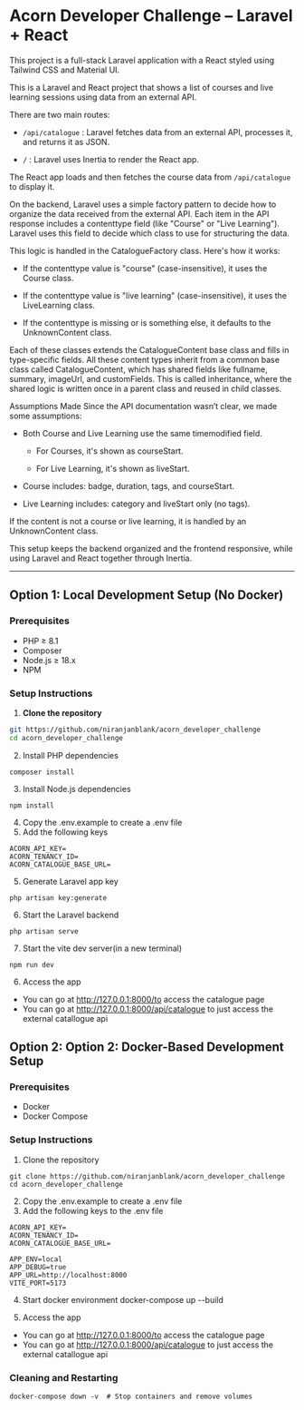 # Acorn Developer Challenge – Laravel + React

This project is a full-stack Laravel application with a React  styled using Tailwind CSS and Material UI.

This is a Laravel and React project that shows a list of courses and live learning sessions using data from an external API.

There are two main routes:

*  `/api/catalogue`   : Laravel fetches data from an external API, processes it, and returns it as JSON.

* `/`     : Laravel uses Inertia to render the React app.

The React app loads and then fetches the course data from `/api/catalogue` to display it.

On the backend, Laravel uses a simple factory pattern to decide how to organize the data received from the external API. Each item in the API response includes a contenttype field (like "Course" or "Live Learning"). Laravel uses this field to decide which class to use for structuring the data.

This logic is handled in the CatalogueFactory class. Here's how it works:

* If the contenttype value is "course" (case-insensitive), it uses the Course class.

* If the contenttype value is "live learning" (case-insensitive), it uses the LiveLearning class.

* If the contenttype is missing or is something else, it defaults to the UnknownContent class.

Each of these classes extends the CatalogueContent base class and fills in type-specific fields.
All these content types inherit from a common base class called CatalogueContent, which has shared fields like fullname, summary, imageUrl, and customFields. This is called inheritance, where the shared logic is written once in a parent class and reused in child classes.

Assumptions Made
Since the API documentation wasn’t clear, we made some assumptions:

* Both Course and Live Learning use the same timemodified field.

    * For Courses, it's shown as courseStart.

    * For Live Learning, it's shown as liveStart.

* Course includes: badge, duration, tags, and courseStart.

* Live Learning includes: category and liveStart only (no tags).

If the content is not a course or live learning, it is handled by an UnknownContent class.

This setup keeps the backend organized and the frontend responsive, while using Laravel and React together through Inertia.

---

##  Option 1: Local Development Setup (No Docker)

### Prerequisites

- PHP ≥ 8.1
- Composer
- Node.js ≥ 18.x
- NPM

### Setup Instructions

1. **Clone the repository**

```bash
git https://github.com/niranjanblank/acorn_developer_challenge
cd acorn_developer_challenge
```

2. Install PHP dependencies
```
composer install
```
3. Install Node.js dependencies
```
npm install
```
4. Copy the .env.example to create a .env file
5. Add the following keys
```
ACORN_API_KEY=
ACORN_TENANCY_ID=
ACORN_CATALOGUE_BASE_URL=
```
5. Generate Laravel app key
```
php artisan key:generate
```
6. Start the Laravel backend
```
php artisan serve
```
7. Start the vite dev server(in a new terminal)
```
npm run dev
```
6. Access the app
* You can go at http://127.0.0.1:8000/to access the catalogue page
* You can go at http://127.0.0.1:8000/api/catalogue to just access the external catallogue api



##  Option 2:  Option 2: Docker-Based Development Setup
### Prerequisites

- Docker
- Docker Compose
### Setup Instructions
1. Clone the repository
```
git clone https://github.com/niranjanblank/acorn_developer_challenge
cd acorn_developer_challenge
```
2. Copy the .env.example to create a .env file
3. Add the following keys to the .env file
```
ACORN_API_KEY=
ACORN_TENANCY_ID=
ACORN_CATALOGUE_BASE_URL=

APP_ENV=local
APP_DEBUG=true
APP_URL=http://localhost:8000
VITE_PORT=5173
```

4. Start docker environment
docker-compose up --build

5. Access the app
* You can go at http://127.0.0.1:8000/to access the catalogue page
* You can go at http://127.0.0.1:8000/api/catalogue to just access the external catallogue api

### Cleaning and Restarting
```
docker-compose down -v  # Stop containers and remove volumes
```
